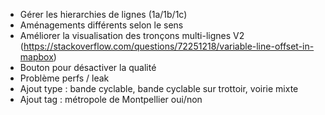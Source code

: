 - Gérer les hierarchies de lignes (1a/1b/1c)
- Aménagements différents selon le sens
- Améliorer la visualisation des tronçons multi-lignes V2 (https://stackoverflow.com/questions/72251218/variable-line-offset-in-mapbox)
- Bouton pour désactiver la qualité
- Problème perfs / leak
- Ajout type : bande cyclable, bande cyclable sur trottoir, voirie mixte
- Ajout tag : métropole de Montpellier oui/non
